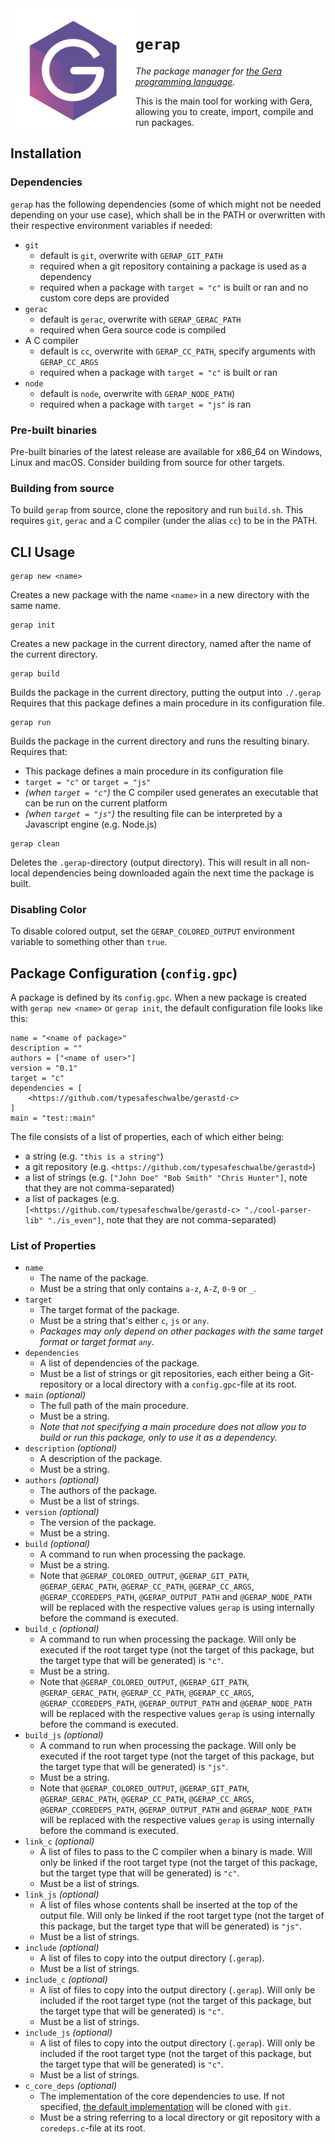 <img src="logo.png" height="200" align="left"/>

# `gerap`
*The package manager for [the Gera programming language](https://github.com/typesafeschwalbe/gerac).*

This is the main tool for working with Gera, allowing you to create, import, compile and run packages.

## Installation

### Dependencies

`gerap` has the following dependencies (some of which might not be needed depending on your use case), which shall be in the PATH or overwritten with their respective environment variables if needed:
- `git`
  - default is `git`, overwrite with `GERAP_GIT_PATH`
  - required when a git repository containing a package is used as a dependency
  - required when a package with `target = "c"` is built or ran and no custom core deps are provided
- `gerac`
  - default is `gerac`, overwrite with `GERAP_GERAC_PATH`
  - required when Gera source code is compiled
- A C compiler
  - default is `cc`, overwrite with `GERAP_CC_PATH`, specify arguments with `GERAP_CC_ARGS`
  - required when a package with `target = "c"` is built or ran
- `node`
  - default is `node`, overwrite with `GERAP_NODE_PATH`)
  - required when a package with `target = "js"` is ran

### Pre-built binaries

Pre-built binaries of the latest release are available for x86_64 on Windows, Linux and macOS. Consider building from source for other targets.

### Building from source

To build `gerap` from source, clone the repository and run `build.sh`. This requires `git`, `gerac` and a C compiler (under the alias `cc`) to be in the PATH.

## CLI Usage

```
gerap new <name>
```
Creates a new package with the name `<name>` in a new directory with the same name.

```
gerap init
```
Creates a new package in the current directory, named after the name of the current directory.

```
gerap build
```
Builds the package in the current directory, putting the output into `./.gerap` Requires that this package defines a main procedure in its configuration file.

```
gerap run
```
Builds the package in the current directory and runs the resulting binary. Requires that:
- This package defines a main procedure in its configuration file
- `target = "c"` or `target = "js"`
- *(when `target = "c"`)* the C compiler used generates an executable that can be run on the current platform
- *(when `target = "js"`)* the resulting file can be interpreted by a Javascript engine (e.g. Node.js)

```
gerap clean
```
Deletes the `.gerap`-directory (output directory). This will result in all  non-local dependencies being downloaded again the next time the package is built.

### Disabling Color

To disable colored output, set the `GERAP_COLORED_OUTPUT` environment variable to something other than `true`.

## Package Configuration (`config.gpc`)

A package is defined by its `config.gpc`. When a new package is created with `gerap new <name>` or `gerap init`, the default configuration file looks like this:
```
name = "<name of package>"
description = ""
authors = ["<name of user>"]
version = "0.1"
target = "c"
dependencies = [
    <https://github.com/typesafeschwalbe/gerastd-c>
]
main = "test::main"
```

The file consists of a list of properties, each of which either being:
- a string (e.g. `"this is a string"`)
- a git repository (e.g. `<https://github.com/typesafeschwalbe/gerastd>`)
- a list of strings (e.g. `["John Doe" "Bob Smith" "Chris Hunter"]`, note that they are not comma-separated)
- a list of packages (e.g. `[<https://github.com/typesafeschwalbe/gerastd-c> "./cool-parser-lib" "./is_even"]`, note that they are not comma-separated)

### List of Properties

- `name`
    - The name of the package.
    - Must be a string that only contains `a-z`, `A-Z`, `0-9` or `_`.
- `target`
    - The target format of the package.
    - Must be a string that's either `c`, `js` or `any`.
    - *Packages may only depend on other packages with the same target format or target format `any`.*
- `dependencies`
    - A list of dependencies of the package.
    - Must be a list of strings or git repositories, each either being a Git-repository or a local directory with a `config.gpc`-file at its root.
- `main` *(optional)*
    - The full path of the main procedure.
    - Must be a string.
    - *Note that not specifying a main procedure does not allow you to build or run this package, only to use it as a dependency.*
- `description` *(optional)*
    - A description of the package.
    - Must be a string.
- `authors` *(optional)*
    - The authors of the package.
    - Must be a list of strings.
- `version` *(optional)*
    - The version of the package.
    - Must be a string.
- `build` *(optional)*
    - A command to run when processing the package.
    - Must be a string.
    - Note that `@GERAP_COLORED_OUTPUT`, `@GERAP_GIT_PATH`, `@GERAP_GERAC_PATH`, `@GERAP_CC_PATH`, `@GERAP_CC_ARGS`, `@GERAP_CCOREDEPS_PATH`, `@GERAP_OUTPUT_PATH` and `@GERAP_NODE_PATH` will be replaced with the respective values `gerap` is using internally before the command is executed.
- `build_c` *(optional)*
    - A command to run when processing the package. Will only be executed if the root target type (not the target of this package, but the target type that will be generated) is `"c"`.
    - Must be a string.
    - Note that `@GERAP_COLORED_OUTPUT`, `@GERAP_GIT_PATH`, `@GERAP_GERAC_PATH`, `@GERAP_CC_PATH`, `@GERAP_CC_ARGS`, `@GERAP_CCOREDEPS_PATH`, `@GERAP_OUTPUT_PATH` and `@GERAP_NODE_PATH` will be replaced with the respective values `gerap` is using internally before the command is executed.
- `build_js` *(optional)*
    - A command to run when processing the package. Will only be executed if the root target type (not the target of this package, but the target type that will be generated) is `"js"`.
    - Must be a string.
    - Note that `@GERAP_COLORED_OUTPUT`, `@GERAP_GIT_PATH`, `@GERAP_GERAC_PATH`, `@GERAP_CC_PATH`, `@GERAP_CC_ARGS`, `@GERAP_CCOREDEPS_PATH`, `@GERAP_OUTPUT_PATH` and `@GERAP_NODE_PATH` will be replaced with the respective values `gerap` is using internally before the command is executed.
- `link_c` *(optional)*
  - A list of files to pass to the C compiler when a binary is made. Will only be linked if the root target type (not the target of this package, but the target type that will be generated) is `"c"`.
  - Must be a list of strings.
- `link_js` *(optional)*
  - A list of files whose contents shall be inserted at the top of the output file. Will only be linked if the root target type (not the target of this package, but the target type that will be generated) is `"js"`.
  - Must be a list of strings.
- `include` *(optional)*
  - A list of files to copy into the output directory (`.gerap`).
  - Must be a list of strings.  
- `include_c` *(optional)*
  - A list of files to copy into the output directory (`.gerap`). Will only be included if the root target type (not the target of this package, but the target type that will be generated) is `"c"`.
  - Must be a list of strings.
- `include_js` *(optional)*
  - A list of files to copy into the output directory (`.gerap`). Will only be included if the root target type (not the target of this package, but the target type that will be generated) is `"c"`.
  - Must be a list of strings.
- `c_core_deps` *(optional)*
  - The implementation of the core dependencies to use. If not specified, [the default implementation](https://github.com/typesafeschwalbe/geraccoredeps) will be cloned with `git`.
  - Must be a string referring to a local directory or git repository with a `coredeps.c`-file at its root.